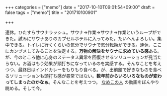 +++
categories = ["memo"]
date = "2017-10-10T09:01:54+09:00"
draft = false
tags = ["memo"]
title = "201710100901"

+++

連休。ひたすらサウナラッシュ。サウナ→作業→サウナ→作業というループができた。試みにサウナありのカプセルホテルに入ってみた。たいへんよろしい。集中できる。トイレに行くくらいの気分でサウナで気分転換ができる。連休、ここにカンヅメしてみることを決定する。**万物の解決をサウナに求めている感**ある。が、今のところ他に心身のステータス異常を回復させるソリューションが見当たらない。お酒はもう効果が頭打ちになっているのを実感する。そんなことを考えつつ、最終日はインドカレーをもりもり食べる。が、出前館で好きなものを食べるソリューションも頭打ち感が尋常ではない。**数年前からいろいろなものが変わってしまったのかなぁ**。そんなことを考えつつ。 [なめこの人](http://dic.nicovideo.jp/a/%E3%81%AA%E3%82%81%E3%81%93%E3%81%AE%E4%BA%BA "なめこの人") の動画をぼんやり眺める。そして今。

